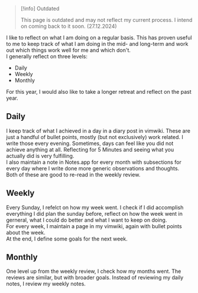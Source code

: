 > [!info] Outdated
> 
> This page is outdated and may not reflect my current process. I intend on coming back to it soon. (27.12.2024)


I like to reflect on what I am doing on a regular basis. This has proven useful
to me to keep track of what I am doing in the mid- and long-term and work out
which things work well for me and which don't.  
I generally reflect on three levels:

* Daily
* Weekly
* Monthly

For this year, I would also like to take a longer retreat and reflect on the
past year.

## Daily
I keep track of what I achieved in a day in a diary post in vimwiki. These are
just a handful of bullet points, mostly (but not exclusively) work related. I write those every evening. Sometimes, days
can feel like you did not achieve anything at all. Reflecting for 5 Minutes and
seeing what you actually did is very fulfilling.  
I also maintain a note in Notes.app for every month with subsections for every
day where I write done more generic observations and thoughts.  
Both of these are good to re-read in the weekly review.

## Weekly
Every Sunday, I refelct on how my week went. I check if I did accomplish
everything I did plan the sunday before, reflect on how the week went in
gerneral, what I could do better and what I want to keep on doing.   
For every week, I maintain a page in my vimwiki, again with bullet points about
the week.  
At the end, I define some goals for the next week.

## Monthly
One level up from the weekly review, I check how my months went. The reviews are
similar, but with broader goals. Instead of reviewing my daily notes, I review
my weekly notes.
